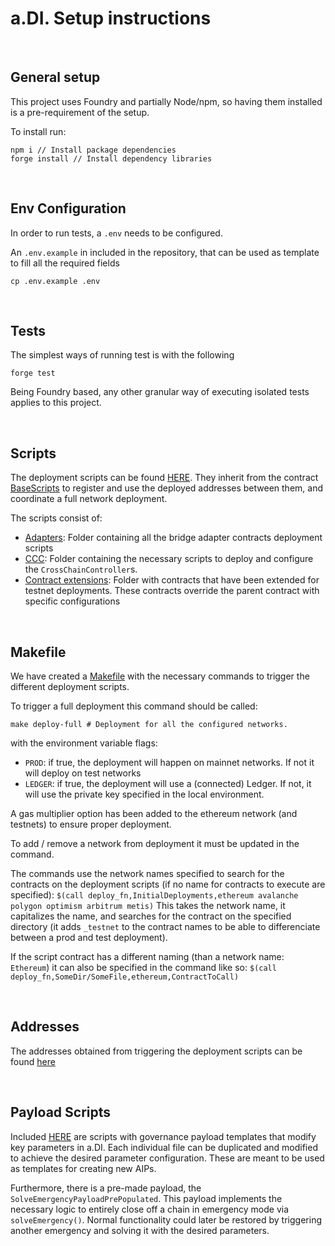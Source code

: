 # a.DI. Setup instructions

<br>

## General setup

This project uses Foundry and partially Node/npm, so having them installed is a pre-requirement of the setup.

To install run:

```
npm i // Install package dependencies
forge install // Install dependency libraries
```

<br>

## Env Configuration

In order to run tests, a `.env` needs to be configured.

An `.env.example` in included in the repository, that can be used as template to fill all the required fields
```shell
cp .env.example .env
```

<br>

## Tests

The simplest ways of running test is with the following

```
forge test
```

Being Foundry based, any other granular way of executing isolated tests applies to this project.

<br>

## Scripts

The deployment scripts can be found [HERE](../scripts/). They inherit from the contract [BaseScripts](../scripts/BaseScript.sol) to register and use the deployed addresses between them, and coordinate a full network deployment.

The scripts consist of:
- [Adapters](../scripts/Adapters/): Folder containing all the bridge adapter contracts deployment scripts
- [CCC](../scripts/CCC/): Folder containing the necessary scripts to deploy and configure the `CrossChainController`s.
- [Contract extensions](../scripts/contract_extensions/): Folder with contracts that have been extended for testnet deployments. These contracts override the parent contract with specific configurations

<br>

## Makefile

We have created a [Makefile](../Makefile) with the necessary commands to trigger the different deployment scripts.

To trigger a full deployment this command should be called:
```shell
make deploy-full # Deployment for all the configured networks.
```

with the environment variable flags:
- `PROD`: if true, the deployment will happen on mainnet networks. If not it will deploy on test networks
- `LEDGER`: if true, the deployment will use a (connected) Ledger. If not, it will use the private key specified in the
  local environment.

A gas multiplier option has been added to the ethereum network (and testnets) to ensure proper deployment.

To add / remove a network from deployment it must be updated in the command.

The commands use the network names specified to search for the contracts on the deployment scripts (if no name for contracts
to execute are specified):
`$(call deploy_fn,InitialDeployments,ethereum avalanche polygon optimism arbitrum metis)` This takes the network name,
it capitalizes the name, and searches for the contract on the specified directory (it adds `_testnet` to the contract names
to be able to differenciate between a prod and test deployment).

If the script contract has a different naming (than a network name: `Ethereum`) it can also be specified in the command
like so: `$(call deploy_fn,SomeDir/SomeFile,ethereum,ContractToCall)`

<br>

## Addresses

The addresses obtained from triggering the deployment scripts can be found [here](../deployments/)

<br>

## Payload Scripts

Included [HERE](../scripts/create_payloads/) are scripts with governance payload templates that modify key parameters in a.DI. Each individual file can be duplicated and modified to achieve the desired parameter configuration. These are meant to be used as templates for creating new AIPs.

Furthermore, there is a pre-made payload, the `SolveEmergencyPayloadPrePopulated`. This payload implements the necessary logic to entirely close off a chain in emergency mode via `solveEmergency()`. Normal functionality could later be restored by triggering another emergency and solving it with the desired parameters.
